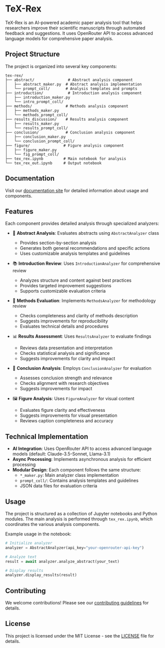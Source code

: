 # TeX-Rex

TeX-Rex is an AI-powered academic paper analysis tool that helps researchers improve their scientific manuscripts through automated feedback and suggestions. It uses OpenRouter API to access advanced language models for comprehensive paper analysis.

## Project Structure

The project is organized into several key components:

```
tex-rex/
├── abstract/               # Abstract analysis component
│   ├── abstract_maker.py  # Abstract analysis implementation
│   └── prompt_coll/       # Analysis templates and prompts
├── introduction/           # Introduction analysis component
│   ├── introduction_maker.py
│   └── intro_prompt_coll/
├── methods/               # Methods analysis component
│   ├── methods_maker.py
│   └── methods_prompt_coll/
├── results_discussion/    # Results analysis component
│   ├── results_maker.py
│   └── results_prompt_coll/
├── conclusion/            # Conclusion analysis component
│   ├── conclusion_maker.py
│   └── conclusion_prompt_coll/
├── figure/               # Figure analysis component
│   ├── figure_maker.py
│   └── fig_prompt_coll/
├── tex_rex.ipynb         # Main notebook for analysis
└── tex_rex_out.ipynb     # Output notebook
```

## Documentation

Visit our [documentation site](https://ai-tex-rex.github.io/tex-rex.github.io) for detailed information about usage and components.

## Features

Each component provides detailed analysis through specialized analyzers:

- 📝 **Abstract Analysis**: Evaluates abstracts using `AbstractAnalyzer` class
  - Provides section-by-section analysis
  - Generates both general recommendations and specific actions
  - Uses customizable analysis templates and guidelines

- 📚 **Introduction Review**: Uses `IntroductionAnalyzer` for comprehensive review
  - Analyzes structure and content against best practices
  - Provides targeted improvement suggestions
  - Supports customizable evaluation criteria

- 🧪 **Methods Evaluation**: Implements `MethodsAnalyzer` for methodology review
  - Checks completeness and clarity of methods description
  - Suggests improvements for reproducibility
  - Evaluates technical details and procedures

- 📊 **Results Assessment**: Uses `ResultsAnalyzer` to evaluate findings
  - Reviews data presentation and interpretation
  - Checks statistical analysis and significance
  - Suggests improvements for clarity and impact

- 🎯 **Conclusion Analysis**: Employs `ConclusionAnalyzer` for evaluation
  - Assesses conclusion strength and relevance
  - Checks alignment with research objectives
  - Suggests improvements for impact

- 🖼️ **Figure Analysis**: Uses `FigureAnalyzer` for visual content
  - Evaluates figure clarity and effectiveness
  - Suggests improvements for visual presentation
  - Reviews caption completeness and accuracy

## Technical Implementation

- **AI Integration**: Uses OpenRouter API to access advanced language models (default: Claude-3.5-Sonnet, Llama-3.1)
- **Async Processing**: Implements asynchronous analysis for efficient processing
- **Modular Design**: Each component follows the same structure:
  - `*_maker.py`: Main analyzer class implementation
  - `prompt_coll/`: Contains analysis templates and guidelines
  - JSON data files for evaluation criteria

## Usage

The project is structured as a collection of Jupyter notebooks and Python modules. The main analysis is performed through `tex_rex.ipynb`, which coordinates the various analysis components.

Example usage in the notebook:
```python
# Initialize analyzer
analyzer = AbstractAnalyzer(api_key="your-openrouter-api-key")

# Analyze text
result = await analyzer.analyze_abstract(your_text)

# Display results
analyzer.display_results(result)
```

## Contributing

We welcome contributions! Please see our [contributing guidelines](CONTRIBUTING.md) for details.

## License

This project is licensed under the MIT License - see the [LICENSE](LICENSE) file for details. 